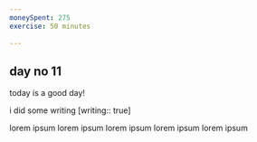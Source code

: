 ```yaml
---
moneySpent: 275
exercise: 50 minutes
 
---
```

## day no 11
today is a good day!
 

i did some writing [writing:: true]

lorem ipsum lorem ipsum lorem ipsum lorem ipsum lorem ipsum

